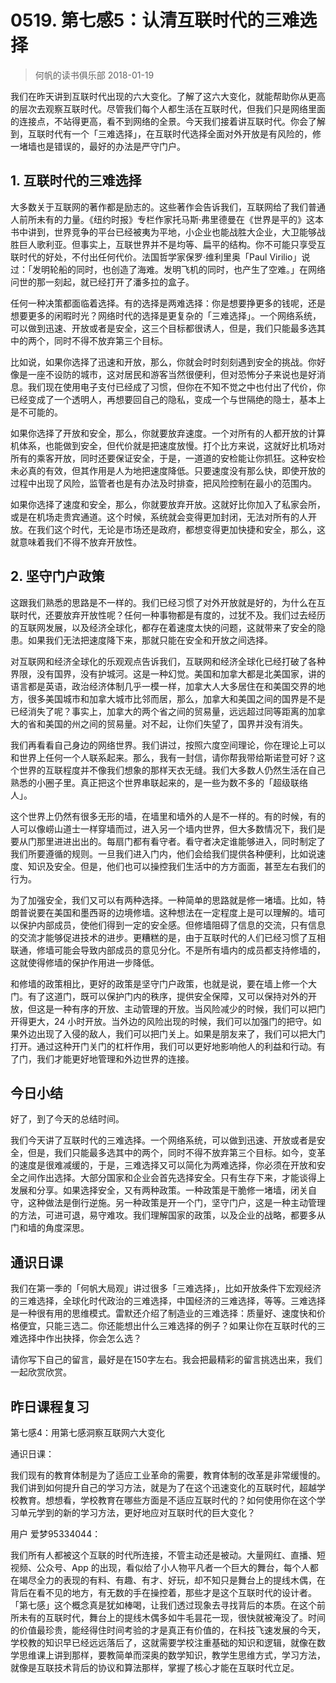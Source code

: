 # 0519. 第七感5：认清互联时代的三难选择
> 何帆的读书俱乐部
2018-01-19

我们在昨天讲到互联时代出现的六大变化。了解了这六大变化，就能帮助你从更高的层次去观察互联时代。尽管我们每个人都生活在互联时代，但我们只是网络里面的连接点，不站得更高，看不到网络的全景。今天我们接着讲互联时代。你会了解到，互联时代有一个「三难选择」，在互联时代选择全面对外开放是有风险的，修一堵墙也是错误的，最好的办法是严守门户。

## 1. 互联时代的三难选择
大多数关于互联网的著作都是励志的。这些著作会告诉我们，互联网给了我们普通人前所未有的力量。《纽约时报》专栏作家托马斯·弗里德曼在《世界是平的》这本书中讲到，世界竞争的平台已经被夷为平地，小企业也能战胜大企业，大卫能够战胜巨人歌利亚。但事实上，互联世界并不是均等、扁平的结构。你不可能只享受互联时代的好处，不付出任何代价。法国哲学家保罗·维利里奥「Paul Virilio」说过：「发明轮船的同时，也创造了海难。发明飞机的同时，也产生了空难。」在网络问世的那一刻起，就已经打开了潘多拉的盒子。

任何一种决策都面临着选择。有的选择是两难选择：你是想要挣更多的钱呢，还是想要更多的闲暇时光？网络时代的选择是更复杂的「三难选择」。一个网络系统，可以做到迅速、开放或者是安全，这三个目标都很诱人，但是，我们只能最多选其中的两个，同时不得不放弃第三个目标。

比如说，如果你选择了迅速和开放，那么，你就会时时刻刻遇到安全的挑战。你好像是一座不设防的城市，这对居民和游客当然很便利，但对恐怖分子来说也是好消息。我们现在使用电子支付已经成了习惯，但你在不知不觉之中也付出了代价，你已经变成了一个透明人，再想要回自己的隐私，变成一个与世隔绝的隐士，基本上是不可能的。

如果你选择了开放和安全，那么，你就要放弃速度。一个对所有的人都开放的计算机体系，也能做到安全，但代价就是把速度放慢。打个比方来说，这就好比机场对所有的乘客开放，同时还要保证安全，于是，一道道的安检能让你抓狂。这种安检未必真的有效，但其作用是人为地把速度降低。只要速度没有那么快，即使开放的过程中出现了风险，监管者也是有办法及时排查，把风险控制在最小的范围内。

如果你选择了速度和安全，那么，你就要放弃开放。这就好比你加入了私家会所，或是在机场走贵宾通道。这个时候，系统就会变得更加封闭，无法对所有的人开放。在我们这个时代，无论是市场还是政府，都想变得更加快捷和安全，那么，这就意味着我们不得不放弃开放性。

## 2. 坚守门户政策
这跟我们熟悉的思路是不一样的。我们已经习惯了对外开放就是好的，为什么在互联时代，还要放弃开放性呢？任何一种事物都是有度的，过犹不及。我们过去经历的互联网发展，以及经济全球化，都存在着速度太快的问题，这就带来了安全的隐患。如果我们无法把速度降下来，那就只能在安全和开放之间选择。

对互联网和经济全球化的乐观观点告诉我们，互联网和经济全球化已经打破了各种界限，没有国界，没有护城河。这是一种幻觉。美国和加拿大都是北美国家，讲的语言都是英语，政治经济体制几乎一模一样，加拿大人大多居住在和美国交界的地方，很多美国城市和加拿大城市比邻而居，那么，加拿大和美国之间的国界是不是已经消失了呢？事实上，加拿大的两个省之间的贸易量，远远超过同等距离的加拿大的省和美国的州之间的贸易量。对不起，让你们失望了，国界并没有消失。

我们再看看自己身边的网络世界。我们讲过，按照六度空间理论，你在理论上可以和世界上任何一个人联系起来。那么，我有一封信，请你帮我带给斯诺登可好？这个世界的互联程度并不像我们想象的那样天衣无缝。我们大多数人仍然生活在自己熟悉的小圈子里。真正把这个世界串联起来的，是一些为数不多的「超级联络人」。

这个世界上仍然有很多无形的墙，在墙里和墙外的人是不一样的。有的时候，有的人可以像崂山道士一样穿墙而过，进入另一个墙内世界，但大多数情况下，我们是要从门那里进进出出的。每扇门都有看守者。看守者决定谁能够进入，同时制定了我们所要遵循的规则。一旦我们进入门内，他们会给我们提供各种便利，比如说速度、知识及安全。但是，他们也可以操控我们生活中的方方面面，甚至左右我们的行为。

为了加强安全，我们又可以有两种选择。一种简单的思路就是修一堵墙。比如，特朗普说要在美国和墨西哥的边境修墙。这种想法在一定程度上是可以理解的。墙可以保护内部成员，使他们得到一定的安全感。但修墙阻碍了信息的交流，只有信息的交流才能够促进技术的进步。更糟糕的是，由于互联时代的人们已经习惯了互相联通，修墙可能会导致内部成员的意见分化。不是所有墙内的成员都支持修墙的，这就使得修墙的保护作用进一步降低。

和修墙的政策相比，更好的政策是坚守门户政策，也就是说，要在墙上修一个大门。有了这道门，既可以保护门内的秩序，提供安全保障，又可以保持对外的开放，但这是一种有序的开放、主动管理的开放。当风险减少的时候，我们可以把门开得更大，24 小时开放。当外边的风险出现的时候，我们可以加强门的把守。如果外边出现了入侵的敌人，我们可以把门关上。如果是朋友来了，我们可以把大门打开。通过这种开门关门的杠杆作用，我们可以更好地影响他人的利益和行动。有了门，我们才能更好地管理和外边世界的连接。

## 今日小结
好了，到了今天的总结时间。

我们今天讲了互联时代的三难选择。一个网络系统，可以做到迅速、开放或者是安全，但是，我们只能最多选其中的两个，同时不得不放弃第三个目标。如今，变革的速度是很难减缓的，于是，三难选择又可以简化为两难选择，你必须在开放和安全之间作出选择。大部分国家和企业会首先选择安全。只有生存下来，才能谈得上发展和分享。如果选择安全，又有两种政策。一种政策是干脆修一堵墙，闭关自守，这种做法是倒行逆施。另一种政策是开一个门，坚守门户，这是一种主动管理的方法，可进可退，易守难攻。我们理解国家的政策，以及企业的战略，都要多从门和墙的角度深思。

## 通识日课
我们在第一季的「何帆大局观」讲过很多「三难选择」，比如开放条件下宏观经济的三难选择，全球化时代政治的三难选择，中国经济的三难选择，等等。三难选择是一种很有用的思维模式。雷默还介绍了制造业的三难选择：质量好、速度快和价格便宜，只能三选二。你还能想出什么三难选择的例子？如果让你在互联时代的三难选择中作出抉择，你会怎么选？

请你写下自己的留言，最好是在150字左右。我会把最精彩的留言挑选出来，我们一起欣赏欣赏。

## 昨日课程复习
第七感4：用第七感洞察互联网六大变化

通识日课：

我们现有的教育体制是为了适应工业革命的需要，教育体制的改革是非常缓慢的。我们讲到如何提升自己的学习方法，就是为了在这个迅速变化的互联时代，超越学校教育。想想看，学校教育在哪些方面是不适应互联时代的？如何使用你在这个学习单元学到的新的学习方法，更好地应对互联时代的巨大变化？

用户 爱梦95334044：

我们所有人都被这个互联的时代所连接，不管主动还是被动。大量网红、直播、短视频、公众号、App 的出现，看似给了小人物平凡者一个巨大的舞台，每个人都在竭尽全力的表现的有料、有趣、有才、好玩，却不知只是舞台上的提线木偶，在背后在看不见的地方，有无数的手在操控着，那些才是这个互联时代的设计者。「第七感」这个概念真是犹如棒喝，让我们透过现象去寻找背后的本质。在这个前所未有的互联时代，舞台上的提线木偶多如牛毛昙花一现，很快就被淹没了。时间的价值最珍贵，能经得住时间考验的才是真正有价值的，在科技飞速发展的今天，学校教的知识早已经远远落后了，这就需要学校注重基础的知识和逻辑，就像在数学思维课上讲到那样，要教简单而深奥的数学知识，教学生思维方式，学习方法，就像是互联技术背后的协议和算法那样，掌握了核心才能在互联时代立足。




